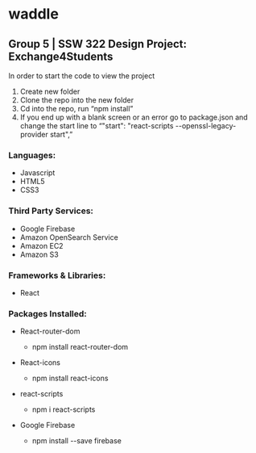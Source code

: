 # waddle
<h2>Group 5 | SSW 322 Design Project: Exchange4Students</h2>

In order to start the code to view the project
1. Create new folder
2. Clone the repo into the new folder
3. Cd into the repo, run “npm install”
4. If you end up with a blank screen or an error go to package.json and change the start line to “"start": "react-scripts --openssl-legacy-provider start",”

<h3>Languages:</h3>

- Javascript
- HTML5
- CSS3

<h3>Third Party Services:</h3>

- Google Firebase 
- Amazon OpenSearch Service
- Amazon EC2
- Amazon S3


<h3>Frameworks & Libraries:</h3>

  - React

<h3>Packages Installed: </h3>

- React-router-dom
  - npm install react-router-dom

- React-icons
  - npm install react-icons

- react-scripts
  - npm i react-scripts

- Google Firebase
  - npm install --save firebase
